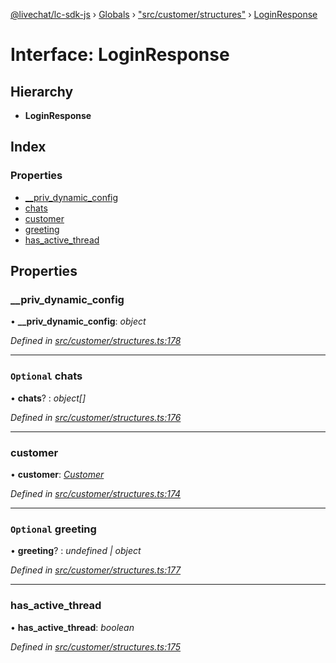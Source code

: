 [@livechat/lc-sdk-js](../README.md) › [Globals](../globals.md) › ["src/customer/structures"](../modules/_src_customer_structures_.md) › [LoginResponse](_src_customer_structures_.loginresponse.md)

# Interface: LoginResponse

## Hierarchy

* **LoginResponse**

## Index

### Properties

* [__priv_dynamic_config](_src_customer_structures_.loginresponse.md#__priv_dynamic_config)
* [chats](_src_customer_structures_.loginresponse.md#optional-chats)
* [customer](_src_customer_structures_.loginresponse.md#customer)
* [greeting](_src_customer_structures_.loginresponse.md#optional-greeting)
* [has_active_thread](_src_customer_structures_.loginresponse.md#has_active_thread)

## Properties

###  __priv_dynamic_config

• **__priv_dynamic_config**: *object*

*Defined in [src/customer/structures.ts:178](https://github.com/livechat/lc-sdk-js/blob/21d7a55/src/customer/structures.ts#L178)*

___

### `Optional` chats

• **chats**? : *object[]*

*Defined in [src/customer/structures.ts:176](https://github.com/livechat/lc-sdk-js/blob/21d7a55/src/customer/structures.ts#L176)*

___

###  customer

• **customer**: *[Customer](_src_objects_index_.customer.md)*

*Defined in [src/customer/structures.ts:174](https://github.com/livechat/lc-sdk-js/blob/21d7a55/src/customer/structures.ts#L174)*

___

### `Optional` greeting

• **greeting**? : *undefined | object*

*Defined in [src/customer/structures.ts:177](https://github.com/livechat/lc-sdk-js/blob/21d7a55/src/customer/structures.ts#L177)*

___

###  has_active_thread

• **has_active_thread**: *boolean*

*Defined in [src/customer/structures.ts:175](https://github.com/livechat/lc-sdk-js/blob/21d7a55/src/customer/structures.ts#L175)*
